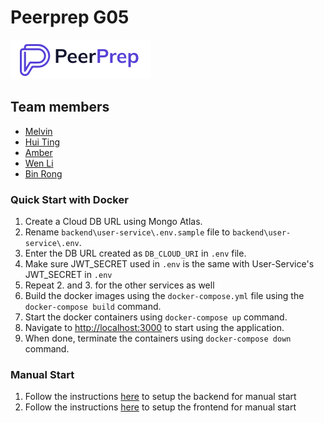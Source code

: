 # Peerprep G05

![Peerprep logo](frontend/public/static/peerprep_logo_white.png)

## Team members
- [Melvin](https://github.com/gweemelvin)
- [Hui Ting](https://github.com/huiting-ht)
- [Amber](https://github.com/amber-le)
- [Wen Li](https://github.com/zzlilyzz)
- [Bin Rong](https://github.com/yeebinrong)


### Quick Start with Docker
1. Create a Cloud DB URL using Mongo Atlas.
2. Rename `backend\user-service\.env.sample` file to `backend\user-service\.env`.
3. Enter the DB URL created as `DB_CLOUD_URI` in `.env` file.
4. Make sure JWT_SECRET used in `.env` is the same with User-Service's JWT_SECRET in `.env`
5. Repeat 2. and 3. for the other services as well
6. Build the docker images using the `docker-compose.yml` file using the `docker-compose build` command.
7. Start the docker containers using `docker-compose up` command.
8. Navigate to [http://localhost:3000](http://localhost:3000) to start using the application.
9. When done, terminate the containers using `docker-compose down` command.

### Manual Start
1. Follow the instructions [here](./backend/README.md) to setup the backend for manual start
2. Follow the instructions [here](./frontend/README.md) to setup the frontend for manual start
